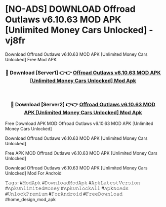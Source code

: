 # [NO-ADS] DOWNLOAD Offroad Outlaws v6.10.63 MOD APK [Unlimited Money Cars Unlocked] - vj8fr
Download Offroad Outlaws v6.10.63 MOD APK [Unlimited Money Cars Unlocked] Free Mod APK

<div align="center">
<h3>🔴 Download [Server1] 👉👉 <a href="https://apk-comot.site?title=Offroad_Outlaws_v6.10.63_MOD_APK_[Unlimited_Money_Cars_Unlocked]">Offroad Outlaws v6.10.63 MOD APK [Unlimited Money Cars Unlocked] Mod Apk</a></h3><br>

<h3>🔴 Download [Server2] 👉👉 <a href="https://apk-comot.site?title=Offroad_Outlaws_v6.10.63_MOD_APK_[Unlimited_Money_Cars_Unlocked]">Offroad Outlaws v6.10.63 MOD APK [Unlimited Money Cars Unlocked] Mod Apk</a></h3>
</div>


Free Download APK MOD Offroad Outlaws v6.10.63 MOD APK [Unlimited Money Cars Unlocked]

Download Offroad Outlaws v6.10.63 MOD APK [Unlimited Money Cars Unlocked] 

Free APK MOD Offroad Outlaws v6.10.63 MOD APK [Unlimited Money Cars Unlocked] 

Download Offroad Outlaws v6.10.63 MOD APK [Unlimited Money Cars Unlocked] Mod For Android

𝚃𝚊𝚐𝚜: #𝙼𝚘𝚍𝙰𝚙𝚔 #𝙳𝚘𝚠𝚗𝚕𝚘𝚊𝚍𝙼𝚘𝚍𝙰𝚙𝚔 #𝙰𝚙𝚔𝙻𝚊𝚝𝚎𝚜𝚝𝚅𝚎𝚛𝚜𝚒𝚘𝚗 #𝙰𝚙𝚔𝚄𝚗𝚕𝚒𝚖𝚒𝚝𝚎𝚍𝙼𝚘𝚗𝚎𝚢 #𝙰𝚙𝚔𝚄𝚗𝚕𝚘𝚌𝚔𝙰𝚕𝚕 #𝙰𝚙𝚔𝙽𝚘𝙰𝚍𝚜 #𝚄𝚗𝚕𝚘𝚌𝚔𝙿𝚛𝚎𝚖𝚒𝚞𝚖 #𝙵𝚘𝚛𝙰𝚗𝚍𝚛𝚘𝚒𝚍 #𝙵𝚛𝚎𝚎𝙳𝚘𝚠𝚗𝚕𝚘𝚊𝚍 #home_design_mod_apk